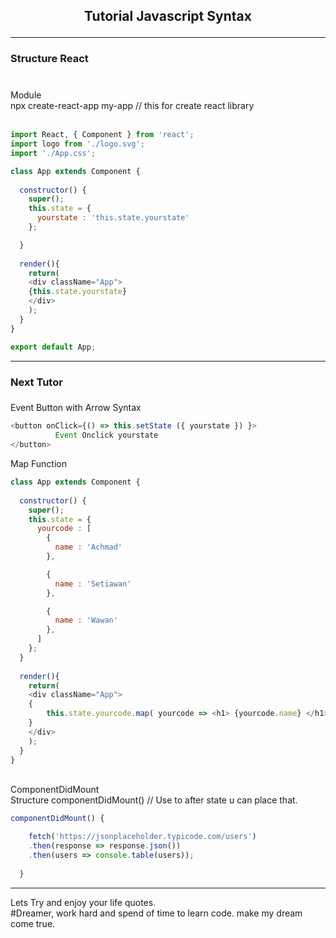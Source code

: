 <h2><p align="center"> Tutorial Javascript Syntax </h2>
<hr/>
<div><h3>Structure React <h3/></div>
<br> Module <br>
npx create-react-app my-app // this for create react library <br>

<br>

``` javascript
import React, { Component } from 'react';
import logo from './logo.svg';
import './App.css';

class App extends Component { 
  
  constructor() {
    super();
    this.state = {
      yourstate : 'this.state.yourstate'
    };

  }
  
  render(){ 
    return(
    <div className="App"> 
    {this.state.yourstate}
    </div>
    ); 
  } 
} 

export default App;
```
<hr/>
<div><h3>Next Tutor<h3/></div>

Event Button with Arrow Syntax

``` javascript
<button onClick={() => this.setState ({ yourstate }) }>
          Event Onclick yourstate
</button>
```

Map Function 

``` javascript
class App extends Component { 
  
  constructor() {
    super();
    this.state = {
      yourcode : [
        {
          name : 'Achmad'
        },

        {
          name : 'Setiawan'
        },

        {
          name : 'Wawan'
        },
      ]
    };
  }
  
  render(){ 
    return(
    <div className="App"> 
    {
        this.state.yourcode.map( yourcode => <h1> {yourcode.name} </h1>  )
    }
    </div>
    ); 
  } 
}
```

<br> ComponentDidMount <br>
Structure componentDidMount() // Use to after state u can place that.
<br>


``` javascript
componentDidMount() {

    fetch('https://jsonplaceholder.typicode.com/users')
    .then(response => response.json())
    .then(users => console.table(users));
    
  }
```


<hr/>
<div>
    <p>
    Lets Try and enjoy your life quotes. <br>
    #Dreamer, work hard and spend of time to learn code. make my dream come true.
    </p>
</div>


<!-- <div align ="center">
<img src="https://github.com/Achmadsetiawann/Android_MyRecyclerView/blob/master/proof.gif" width="200" height="300">
</div> -->